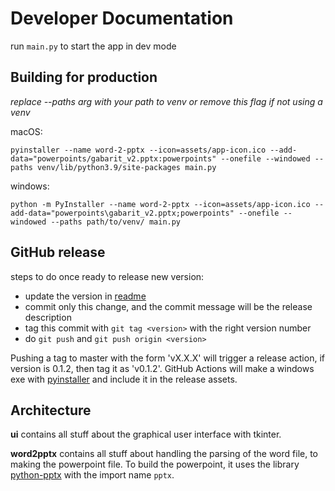 # Developer Documentation
run `main.py` to start the app in dev mode

## Building for production
*replace --paths arg with your path to venv or remove this flag if not using a venv*

macOS:
```shell
pyinstaller --name word-2-pptx --icon=assets/app-icon.ico --add-data="powerpoints/gabarit_v2.pptx:powerpoints" --onefile --windowed --paths venv/lib/python3.9/site-packages main.py
```
windows:
```shell
python -m PyInstaller --name word-2-pptx --icon=assets/app-icon.ico --add-data="powerpoints\gabarit_v2.pptx;powerpoints" --onefile --windowed --paths path/to/venv/ main.py
```

## GitHub release
steps to do once ready to release new version:
- update the version in [readme](README.md) 
- commit only this change, and the commit message will be the release description
- tag this commit with `git tag <version>` with the right version number
- do `git push` and `git push origin <version>`


Pushing a tag to master with the form 'vX.X.X' will trigger a release action, if version is 0.1.2, then tag it as 'v0.1.2'. GitHub Actions will make a windows exe with [pyinstaller](https://pyinstaller.org/en/stable/) and include it in the release assets.

## Architecture
**ui** contains all stuff about the graphical user interface with tkinter.

**word2pptx** contains all stuff about handling the parsing of the word file, to making the powerpoint file. To build the powerpoint, it uses the library [python-pptx](https://github.com/scanny/python-pptx) with the import name `pptx`.